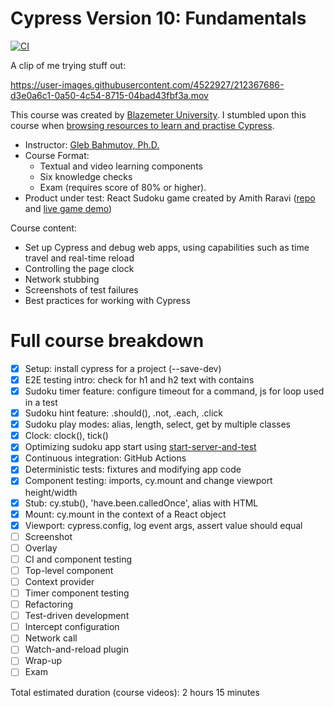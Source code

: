 # Cypress Version 10: Fundamentals

[![CI](https://github.com/p2635/cypress-10-fundamentals/actions/workflows/ci.yml/badge.svg?event=push)](https://github.com/p2635/cypress-10-fundamentals/actions/workflows/ci.yml)

A clip of me trying stuff out:

https://user-images.githubusercontent.com/4522927/212367686-d3e0a6c1-0a50-4c54-8715-04bad43fbf3a.mov

This course was created by [Blazemeter University](https://www.blazemeter.com/university). I stumbled upon this course when [browsing resources to learn and practise Cypress](https://docs.cypress.io/examples/media/courses-media).

- Instructor: [Gleb Bahmutov, Ph.D.](https://github.com/bahmutov)
- Course Format:
  - Textual and video learning components
  - Six knowledge checks
  - Exam (requires score of 80% or higher).
- Product under test: React Sudoku game created by Amith Raravi ([repo](https://github.com/raravi/sudoku) and [live game demo](https://sudoku-raravi.vercel.app))

Course content:

- Set up Cypress and debug web apps, using capabilities such as time travel and real-time reload
- Controlling the page clock
- Network stubbing
- Screenshots of test failures
- Best practices for working with Cypress

# Full course breakdown

- [x] Setup: install cypress for a project (--save-dev)
- [x] E2E testing intro: check for h1 and h2 text with contains
- [x] Sudoku timer feature: configure timeout for a command, js for loop used in a test
- [x] Sudoku hint feature: .should(), .not, .each, .click
- [x] Sudoku play modes: alias, length, select, get by multiple classes
- [x] Clock: clock(), tick()
- [x] Optimizing sudoku app start using [start-server-and-test](https://github.com/bahmutov/start-server-and-test)
- [x] Continuous integration: GitHub Actions
- [x] Deterministic tests:  fixtures and modifying app code
- [x] Component testing: imports, cy.mount and change viewport height/width
- [x] Stub: cy.stub(), 'have.been.calledOnce', alias with HTML
- [x] Mount: cy.mount in the context of a React object
- [x] Viewport: cypress.config, log event args, assert value should equal
- [ ] Screenshot
- [ ] Overlay
- [ ] CI and component testing
- [ ] Top-level component
- [ ] Context provider
- [ ] Timer component testing
- [ ] Refactoring
- [ ] Test-driven development
- [ ] Intercept configuration
- [ ] Network call
- [ ] Watch-and-reload plugin
- [ ] Wrap-up
- [ ] Exam

Total estimated duration (course videos): 2 hours 15 minutes
